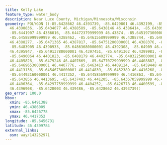 ```yaml
---
title: Kelly Lake
feature_type: water_body
description: Near Luce County, Michigan/Minnesota/Wisconsin
geometry: POLYGON ((-85.6428662 46.4393739, -85.6429801 46.4392199, -85.64309969999999
  46.4390836, -85.6434077 46.4388589, -85.6438146 46.4386414, -85.6439929 46.4386009,
  -85.6441907 46.4386016, -85.64472379999999 46.43874, -85.64519730000001 46.4389261,
  -85.64588999999999 46.4388462, -85.64615689999999 46.4388744, -85.64653300000001
  46.4388277, -85.6471365 46.4387817, -85.64751200000001 46.4388376, -85.6477886 46.4388795,
  -85.6483905 46.4390933, -85.64863680000001 46.4392308, -85.64909 46.4394988, -85.6491388
  46.4395947, -85.64913780000001 46.4397451, -85.6491362 46.4399981, -85.6490859 46.4401278,
  -85.6490064 46.4401823, -85.6488179 46.4402774, -85.64832250000001 46.4404194, -85.6481039
  46.4405828, -85.6479246 46.4407669, -85.64770729999999 46.4408887, -85.647301 46.4408538,
  -85.64696530000001 46.4407776, -85.6463413 46.4409124, -85.6459448 46.4410615, -85.6456464
  46.4413136, -85.64546730000001 46.4414839, -85.6452389 46.4416268, -85.6451197 46.4416948,
  -85.64493160000001 46.4417352, -85.64458569999999 46.4416863, -85.6442401 46.4416031,
  -85.643856 46.4413695, -85.6437483 46.441205, -85.64367059999999 46.440986, -85.6433663
  46.4406364, -85.64297759999999 46.4404252, -85.6426778 46.4400599, -85.64270999999999
  46.4396908, -85.6428003 46.439486, -85.6428662 46.4393739))
geo_error: 100.0
bbox:
  xmin: -85.6491388
  ymin: 46.4386009
  xmax: -85.6426778
  ymax: 46.4417352
longitude: -85.6456731
latitude: 46.4399784
external_links:
  osm: way/143252971
---
```

